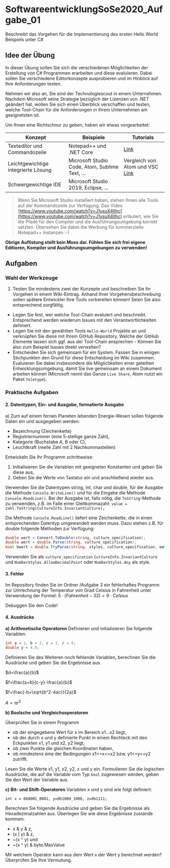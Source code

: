 # SoftwareentwicklungSoSe2020_Aufgabe_01

Beschreibt das Vorgehen für die Implementierung des ersten Hello World Beispiels unter C#

## Idee der Übung

In dieser Übung sollen Sie sich die verschiedenen Möglichkeiten der Erstellung von C# Programmen erarbeiten und diese evaluieren. Dabei sollen Sie verschiedene Editorkonzepte ausprobieren und im Hinblick auf Ihre Anforderungen testen.

Nehmen wir also an, Sie sind der Technologiescout in einem Unternehmen. Nachdem Microsoft seine Strategie bezüglich der Lizenzen von .NET geändert hat, wollen Sie sich einen Überblick verschaffen und testen, welche Tool-Chain für die Anforderungen in Ihrem Unternehmen am geeignetsten ist.

Um Ihnen eine Richtschnur zu geben, haben wir etwas vorgearbeitet:

| Konzept                             | Beispiele                                      | Tutorials                                                                                                                                                                                  |
| ----------------------------------- | ---------------------------------------------- | ------------------------------------------------------------------------------------------------------------------------------------------------------------------------------------------ |
| Texteditor und Commandozeile        | Notepad++ und .NET Core                        | [Link](https://www.youtube.com/watch?v=LlTHXtKIb3E&list=PLdo4fOcmZ0oWoazjhXQzBKMrFuArxpW80&index=2) |
| Leichtgewichtige integrierte Lösung | Microsoft Studio Code, Atom, Sublime Text, ... |  Vergleich von Atom und VSC [Link](https://t3n.de/news/code-editoren-atom-vs-code-1084775/)                                                                                                                                                                                          |
| Schwergewichtige IDE                | Microsoft Studio 2019, Eclipse, ...            |                                                                                                                                                                                            |

> Wenn Sie Microsoft Studio installiert haben, stehen Ihnen alle Tools auf der Kommandozeile zur Verfügung. Das Video [https://www.youtube.com/watch?v=J1ysuX4lIhc](https://www.youtube.com/watch?v=J1ysuX4lIhc) erläutert, wie Sie die Pfade für den Compiler und die Ausführungsumgebung korrekt setzten. Übersehen Sie dabei die Werbung für kommerzielle Notepad++ Instanzen :-)

**Obrige Auflistung stellt kein Muss dar. Fühlen Sie sich frei eigene Editioren, Kompiler und Ausführungsumgebungen zu verwenden!**

## Aufgaben

### Wahl der Werkzeuge

1. Testen Sie mindestens zwei der Konzepte und beschreiben Sie Ihr Vorgehen in einem Wiki-Eintrag. Anhand Ihrer Vorgehensbeschreibung sollen spätere Entwickler Ihre Tools vorbereiten können! Seien Sie also entsprechend sorgfältig.
  + Legen Sie fest, wer welche Tool-Chain evaluiert und beschreibt.  Entsprechend werden wiederum Issues mit den Verantwortlichkeiten definiert.
  + Legen Sie mit den gewählten Tools `Hello-World` Projekte an und verknüpfen Sie diese mit Ihrem GitHub Repository. Welche der GitHub Elemente lassen sich ggf. aus der Tool-Chain ansprechen - Können Sie also zum Beispiel Issues direkt verwalten?
  + Entscheiden Sie sich gemeinsam für ein System. Fassen Sie in einigen Stichpunkten den Grund für diese Entscheidung im Wiki zusammen. Evaluieren Sie dabei insbesondere die Möglichkeiten einer geteilten Entwicklungsumgebung, damit Sie live gemeinsam an einem Dokument arbeiten können (Microsoft nennt das Ganze `Live Share`, Atom nutzt ein Paket `Teletype`).

### Praktische Aufgaben

#### 2. Datentypen, Ein- und Ausgabe, formatierte Ausgabe

a) Zum auf einem fernen Planeten lebenden Energie-Wesen sollen folgende Daten ein und ausgegeben werden:
+ Bezeichnung (Zeichenkette)
+  Registriernummer (eine 5-stellige ganze Zahl),
+  Kategorie (Buchstabe A, B oder C),
+  Leuchtkraft (reelle Zahl mit 2 Nachkommastellen)

Entwickeln Sie Ihr Programm schrittweise:
1. Initialisieren Sie die Variablen mit geeigneten Konstanten und geben Sie diese aus,
2. Geben Sie die Werte von Tastatur ein und anschließend wieder aus.

Verwenden Sie die Datentypen string, int, char und double, für die Ausgabe die Methode `Console.WriteLine()` und für die Eingabe die Methode `Console.ReadLine()`. Bei der Ausgabe ist, falls nötig, die `ToString`-Methode zu verwenden, z.B. im Falle einer Gleitkommazahl:
`value = zahl.ToString(CultureInfo.InvariantCulture);`

Die Methode `Console.ReadLine()` liefert eine Zeichenkette, die in einen entsprechenden Datentyp umgewandelt werden muss. Dazu stehen z.B. für double folgende Methoden zur Verfügung:

```csharp
double wert = Convert.ToDouble(string, culture_specification);
double wert = double.Parse(string, culture_specification);
bool bwert = double.TryParse(string, styles, culture_specification, out wert);
```

Verwenden Sie als `culture_specification` `CultureInfo.InvariantCulture`
und `NumberStyles.AllowDecimalPoint` oder `NumberStyles.Any` als style.

#### 3. Fehler
Im Repository finden Sie im Ordner /Aufgabe 3 ein fehlerhaftes Programm zur Umrechnung der Temperatur von Grad Celsius in Fahrenheit unter Verwendung der Formel: $5 \cdot (Fahrenheit − 32) = 9 \cdot Celsius$

Debuggen Sie den Code!


#### 4. Ausdrücke

**a) Arithmetische Operatoren**
Definieren und initialisieren Sie folgende Variablen:

```csharp
int a = 1, b = 2, c = 3, r = 4;
double y = 4.0;
```

Definieren Sie des Weiteren noch fehlende Variablen, berechnen Sie die Ausdrücke und geben Sie die Ergebnisse aus.

$d=\frac{a}{b}$

$f=\frac{a+b}{c-y}-\frac{a}{b}$

$f=\frac{-b+\sqrt{b^2-4ac}}{2a}$

$A = \pi r^2$

**b) Boolsche und Vergleichsoperatoren**

Überprüfen Sie in einem Programm
+ ob der eingegebene Wert für x im Bereich x1...x2 liegt,
+ ob der durch x und y definierte Punkt in einem Rechteck mit den Eckpunkten x1, y1 und x2, y2 liegt,
+ ob zwei Punkte die gleichen Koordinaten haben,
+ ob mindestens eine der Bedingungen x1<=x<=x2 bzw. y1<=y<=y2 zutrifft.

Lesen Sie die Werte x1, y1, x2, y2, x und y ein. Formulieren Sie die logischen Ausdrücke, die auf die
Variable vom Typ `bool` zugewiesen werden, geben Sie den Wert der Variable aus.

**c) Bit- und Shift-Operatoren**
Variablen x und y sind wie folgt definiert:

```
int x = 0b0001_0001, y=0b1000_1000, z=0b1111;
```

Berechnen Sie folgende Ausdrücke und geben Sie die Ergebnisse als Hexadezimalzahlen aus. Überlegen Sie wie diese Ergebnisse zustande kommen:
+ x & y & z,
+ (x | y) & z,
+ ~(x ^ y) und
+ ~(x ^ y) & byte.MaxValue

Mit welchem Operator kann aus dem Wert x der Wert y berechnet werden? Überprüfen Sie Ihre Vermutung.

